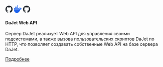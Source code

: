 <a href="https://github.com/zhichkin/dajet"><img width="24" height="24" alt="GitHub" src="/assets/img/github-logo.png" /></a>
<a href="https://hub.docker.com/r/zhichkin/dajet-studio"><img width="24" height="24" alt="DockerHub" src="/assets/img/docker-logo.png" /></a>
<a href="https://t.me/dajet_studio"><img width="24" height="24" alt="Telegram" src="/assets/img/github-logo.png" /></a>

#### DaJet Web API

Сервер DaJet реализует Web API для управления своими подсистемами, а также вызова пользовательских скриптов DaJet по HTTP, что позволяет создавать собственные Web API на базе сервера DaJet.

[Подробнее](/web-api/index.md)